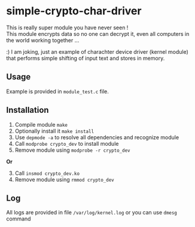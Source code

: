 # simple-crypto-char-driver

This is really super module you have never seen !   
This module encrypts data so no one can decrypt it, even all computers in the world working together ... 

:) I am joking, just an example of charachter device driver (kernel module) that performs simple shifting of input text and stores in memory.   

Usage
-----

Example is provided in `module_test.c` file.    

Installation
------------

1. Compile module `make` 
2. Optionally install it `make install` 
3. Use `depmode -a` to resolve all dependencies and recognize module
4. Call `modprobe crypto_dev` to install module
5. Remove module using `modprobe -r crypto_dev`   

**Or** 

3. Call `insmod crypto_dev.ko` 
4. Remove module using `rmmod crypto_dev`

Log
---

All logs are provided in file `/var/log/kernel.log` or you can use `dmesg` command
